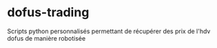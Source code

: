 # dofus-trading
Scripts python personnalisés permettant de récupérer des prix de l'hdv dofus de manière robotisée
